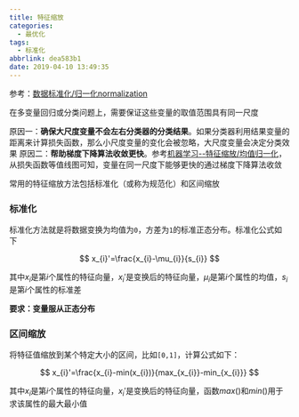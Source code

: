 ```yaml
---
title: 特征缩放
categories:
  - 最优化
tags:
  - 标准化
abbrlink: dea583b1
date: 2019-04-10 13:49:35
---
```


参考：[数据标准化/归一化normalization](https://blog.csdn.net/pipisorry/article/details/52247379)

在多变量回归或分类问题上，需要保证这些变量的取值范围具有同一尺度

原因一：**确保大尺度变量不会左右分类器的分类结果**。如果分类器利用结果变量的距离来计算损失函数，那么小尺度变量的变化会被忽略，大尺度变量会决定分类效果
原因二：**帮助梯度下降算法收敛更快**。参考[机器学习--特征缩放/均值归一化](https://blog.csdn.net/runnerxin/article/details/78551025)，从损失函数等值线图可知，变量在同一尺度下能够更快的通过梯度下降算法收敛

常用的特征缩放方法包括标准化（或称为规范化）和区间缩放

### 标准化

标准化方法就是将数据变换为均值为`0`，方差为`1`的标准正态分布。标准化公式如下

$$
x_{i}'=\frac{x_{i}-\mu_{i}}{s_{i}}
$$

其中$x_{i}$是第$i$个属性的特征向量，$x_{i}'$是变换后的特征向量，$\mu_{i}$是第$i$个属性的均值，$s_{i}$是第$i$个属性的标准差

**要求：变量服从正态分布**

### 区间缩放

将特征值缩放到某个特定大小的区间，比如`[0,1]`，计算公式如下：

$$
x_{i}'=\frac{x_{i}-min(x_{i})}{max_{x_{i}}-min_{x_{i}}}
$$

其中$x_{i}$是第$i$个属性的特征向量，$x_{i}'$是变换后的特征向量，函数$max()$和$min()$用于求该属性的最大最小值
